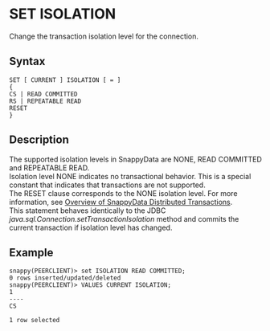 # SET ISOLATION

Change the transaction isolation level for the connection.

## Syntax

```no-highlight
SET [ CURRENT ] ISOLATION [ = ]
{ 
CS | READ COMMITTED
RS | REPEATABLE READ
RESET
}
```

<a id="set-isolation-description"></a>
## Description

The supported isolation levels in SnappyData are NONE, READ COMMITTED and REPEATABLE READ.</br>
Isolation level NONE indicates no transactional behavior. This is a special constant that indicates that transactions are not supported. </br>
The RESET clause corresponds to the NONE isolation level. For more information, see [Overview of SnappyData Distributed Transactions](../../consistency/using_transactions_row.md).</br>
This statement behaves identically to the JDBC *java.sql.Connection.setTransactionIsolation* method and commits the current transaction if isolation level has changed.

Example
-------

```no-highlight
snappy(PEERCLIENT)> set ISOLATION READ COMMITTED;
0 rows inserted/updated/deleted
snappy(PEERCLIENT)> VALUES CURRENT ISOLATION;
1
----
CS

1 row selected
```


